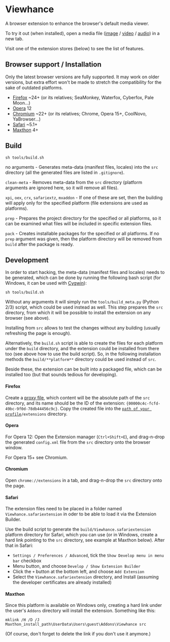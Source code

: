 # Viewhance #
A browser extension to enhance the browser's default media viewer.

To try it out (when installed), open a media file ([image](http://upload.wikimedia.org/wikipedia/commons/e/ec/StLouisArchMultExpToneMapped.jpg) / [video](http://upload.wikimedia.org/wikipedia/commons/5/5f/Hdr_time_lapse_montage.ogg) / [audio](http://upload.wikimedia.org/wikipedia/en/3/3d/Sample_of_Daft_Punk's_Da_Funk.ogg)) in a new tab.

Visit one of the extension stores (below) to see the list of features.

## Browser support / Installation ##
Only the latest browser versions are fully supported. It may work on older versions, but extra effort won't be made to stretch the compatibility for the sake of outdated platforms.

- [Firefox](https://addons.mozilla.org/addon/viewhance/) ~24+ (or its relatives; SeaMonkey, Waterfox, Cyberfox, Pale Moon...)
- [Opera](http://tiny.cc/Viewhance-oex) 12
- [Chromium](https://chrome.google.com/webstore/detail/ijabcgpjcbpphfagcaknnlcfeodbnkgp) ~22+ (or its relatives; Chrome, Opera 15+, CoolNovo, YaBrowser...)
- [Safari](http://tiny.cc/Viewhance-safariextz) ~5.1+
- [Maxthon](http://extension.maxthon.com/detail/index.php?view_id=2527) 4+

## Build ##
`sh tools/build.sh`

no arguments - Generates meta-data (manifest files, locales) into the `src` directory (all the generated files are listed in `.gitignore`).

`clean-meta` - Removes meta-data from the `src` directory (platform arguments are ignored here, so it will remove all files).

`xpi`, `oex`, `crx`, `safariextz`, `mxaddon` - If one of these are set, then the building will apply only for the specified platform (file extensions are used as platforms).

`prep` - Prepares the project directory for the specified or all platforms, so it can be examined what files will be included in specific extension files.

`pack` - Creates installable packages for the specified or all platforms. If no `prep` argument was given, then the platform directory will be removed from `build` after the package is ready.

## Development ##
In order to start hacking, the meta-data (manifest files and locales) needs to be generated, which can be done by running the following bash script (for Windows, it can be used with [Cygwin](https://cygwin.com/install.html)):

`sh tools/build.sh`

Without any arguments it will simply run the `tools/build_meta.py` (Python 2/3) script, which could be used instead as well. This step prepares the `src` directory, from which it will be possible to install the extension on any browser (see above).

Installing from `src` allows to test the changes without any building (usually refreshing the page is enough).

Alternatively, the `build.sh` script is able to create the files for each platform under the `build` directory, and the extension could be installed from there too (see above how to use the build script). So, in the following installation methods the `build/**platform**` directory could be used instead of `src`.

Beside these, the extension can be built into a packaged file, which can be installed too (but that sounds tedious for developing).

#### Firefox ####
Create a [proxy file](https://developer.mozilla.org/en-US/Add-ons/Setting_up_extension_development_environment#Firefox_extension_proxy_file), which content will be the absolute path of the `src` directory, and its name should be the ID of the extension: `{00000c4c-fcfd-49bc-9f0d-78db44456c9c}`.
Copy the created file into the [`path of your profile`](https://support.mozilla.org/en-US/kb/profiles-where-firefox-stores-user-data#w_how-do-i-find-my-profile)`/extensions` directory.

#### Opera ####
For Opera 12: Open the Extension manager (`Ctrl+Shift+E`), and drag-n-drop the generated `config.xml` file from the `src` directory onto the browser window.

For Opera 15+ see Chromium.

#### Chromium ####
Open `chrome://extensions` in a tab, and drag-n-drop the `src` directory onto the page.

#### Safari ####
The extension files need to be placed in a folder named `Viewhance.safariextension` in oder to be able to load it via the Extension Builder.

Use the build script to generate the `build/Viewhance.safariextension` platform directory for Safari, which you can use (or in Windows, create a hard link pointing to the `src` directory, see example at Maxthon below). After that in Safari:

- `Settings / Preferences / Advanced`, tick the `Show Develop menu in menu bar` checkbox
- Menu button, and choose `Develop / Show Extension Builder`
- Click the `+` button at the bottom left, and choose `Add Extension`
- Select the `Viewhance.safariextension` directory, and Install (assuming the developer certificates are already installed)

#### Maxthon ####
Since this platform is available on Windows only, creating a hard link under the user's `Addons` directory will install the extension. Something like this:

`mklink /H /D /J Maxthon_install_path\UserData\Users\guest\Addons\Viewhance src`

(Of course, don't forget to delete the link if you don't use it anymore.)

